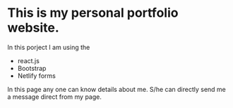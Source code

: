 <h1> This is my personal portfolio website.</h1>

In this porject I am using the 
  * react.js
  * Bootstrap
  * Netlify forms

In this page any one can know details about me. S/he can directly send me a message direct from my page.
	
